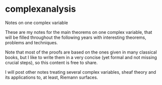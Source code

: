 # complexanalysis
Notes on one complex variable

These are my notes for the main theorems on one complex variable, that will be filled throughout the following years with interesting theorems, problems and techniques.

Note that most of the proofs are based on the ones given in many classical books, but I like to write them in a very concise (yet formal and not missing crucial steps), so this content is free to share.

I will post other notes treating several complex variables, sheaf theory and its applications to, at least, Riemann surfaces.

